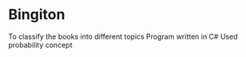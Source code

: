 # Bingiton
To classify the books into different topics
Program written in C#
Used probability concept
